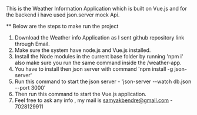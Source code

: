 


This is the Weather Information Application which is built on Vue.js and for the backend i have used json.server mock Api.


 ** Below are the steps to make run the project

 1. Download the Weather info Application as I sent github repository link through Email.
 2. Make sure the system have node.js and Vue.js installed.
 3. Install the Node modules in the current base folder  by running 'npm i' also make sure you run the same       command inside the /weather-app.
 3. You have to  install then json server with command 'npm install -g json-server'
 4. Run this command to start the json server - 'json-server --watch db.json --port 3000'
 5. Then run this command to start the Vue.js application.
 6. Feel free to ask any info , my mail is samyakbendre@gmail.com - 7028129911